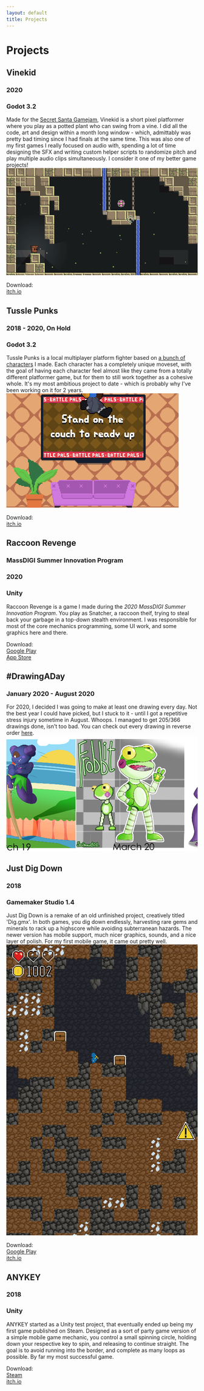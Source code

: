 ```yaml
---
layout: default
title: Projects
---
```

# Projects

## Vinekid
### 2020
### Godot 3.2
Made for the [Secret Santa Gamejam](https://itch.io/jam/secret-santa/rate/852404), Vinekid is a short pixel platformer where you play as a potted plant who can swing from a vine. I did all the code, art and design within a month long window - which, admittably was pretty bad timing since I had finals at the same time. This was also one of my first games I really focused on audio with, spending a lot of time designing the SFX and writing custom helper scripts to randomize pitch and play multiple audio clips simultaneously. I consider it one of my better game projects!
![Vinekid](/assets/img/projects/vinekid.gif)

Download:  
[itch.io](https://sciman101.itch.io/vine)

## Tussle Punks
### 2018 - 2020, On Hold
### Godot 3.2
Tussle Punks is a local multiplayer platform fighter based on [a bunch of characters](/characters.html) I made. Each character has a completely unique moveset, with the goal of having each character feel almost like they came from a totally different platformer game, but for them to still work together as a cohesive whole. It's my most ambitious project to date - which is probably why I've been working on it for 2 years.
![The Tussle Punks Roster](/assets/img/projects/tusslepunks.gif)

Download:  
[itch.io](https://sciman101.itch.io/tussle-punks)


## Raccoon Revenge
### MassDIGI Summer Innovation Program
### 2020
### Unity
Raccoon Revenge is a game I made during the _2020 MassDIGI Summer Innovation Program_. You play as Snatcher, a raccoon theif, trying to steal back your garbage in a top-down stealth environment. I was responsible for most of the core mechanics programming, some UI work, and some graphics here and there.

Download:<br>
[Google Play](https://play.google.com/store/apps/details?id=com.MassDiGi.RaccoonRevenge&hl=en_US&gl=US)<br>
[App Store](https://apps.apple.com/us/app/raccoon-revenge/id1519100712)

## #DrawingADay
### January 2020 - August 2020
For 2020, I decided I was going to make at least one drawing every day. Not the best year I could have picked, but I stuck to it - until I got a repetitive stress injury sometime in August. Whoops. I managed to get 205/366 drawings done, isn't too bad. You can check out every drawing in reverse order [here](https://twitter.com/search?q=from%3ASciman101%20%23DrawingADay&src=typed_query&f=live).
![Some drawings from around march](/assets/img/projects/drawingaday.png)


## Just Dig Down
### 2018
### Gamemaker Studio 1.4
Just Dig Down is a remake of an old unfinished project, creatively titled 'Dig.gmx'. In both games, you dig down endlessly, harvesting rare gems and minerals to rack up a highscore while avoiding subterranean hazards. The newer version has mobile support, much nicer graphics, sounds, and a nice layer of polish. For my first mobile game, it came out pretty well.
![Dying](/assets/img/projects/justdigdown.gif)

Download:<br>
[Google Play](https://play.google.com/store/apps/details?id=com.sciman.DigDown)<br>
[itch.io](https://sciman101.itch.io/just-dig-down)


## ANYKEY
### 2018
### Unity
ANYKEY started as a Unity test project, that eventually ended up being my first game published on Steam. Designed as a sort of party game version of a simple mobile game mechanic, you control a small spinning circle, holding down your respective key to spin, and releasing to continue straight. The goal is to avoid running into the border, and complete as many loops as possible. By far my most successful game.

Download:<br>
[Steam](https://store.steampowered.com/app/790450/ANYKEY/)<br>
[itch.io](https://sciman101.itch.io/anykey)